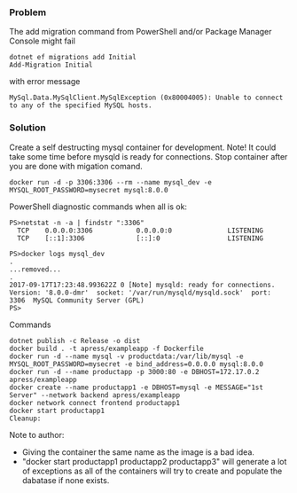 ﻿### Problem
The add migration command from PowerShell and/or Package Manager Console might fail
```
dotnet ef migrations add Initial
Add-Migration Initial
```
with error message
```
MySql.Data.MySqlClient.MySqlException (0x80004005): Unable to connect to any of the specified MySQL hosts.
```

### Solution
Create a self destructing mysql container for development. Note! It could take some time before mysqld is ready for connections. Stop container after you are done with migation comand.
```
docker run -d -p 3306:3306 --rm --name mysql_dev -e MYSQL_ROOT_PASSWORD=mysecret mysql:8.0.0
```

PowerShell diagnostic commands when all is ok:
```
PS>netstat -n -a | findstr ":3306"
  TCP    0.0.0.0:3306           0.0.0.0:0              LISTENING
  TCP    [::1]:3306             [::]:0                 LISTENING

PS>docker logs mysql_dev
.
...removed...
.
2017-09-17T17:23:48.993622Z 0 [Note] mysqld: ready for connections.
Version: '8.0.0-dmr'  socket: '/var/run/mysqld/mysqld.sock'  port: 3306  MySQL Community Server (GPL)
PS>
```

Commands
```
dotnet publish -c Release -o dist
docker build . -t apress/exampleapp -f Dockerfile
docker run -d --name mysql -v productdata:/var/lib/mysql -e MYSQL_ROOT_PASSWORD=mysecret -e bind_address=0.0.0.0 mysql:8.0.0
docker run -d --name productapp -p 3000:80 -e DBHOST=172.17.0.2 apress/exampleapp
docker create --name productapp1 -e DBHOST=mysql -e MESSAGE="1st Server" --network backend apress/exampleapp
docker network connect frontend productapp1
docker start productapp1
Cleanup:

```
Note to author: 
* Giving the container the same name as the image is a bad idea.
* "docker start productapp1 productapp2 productapp3" will generate a lot of exceptions as all of the containers will try to create and populate the dabatase if none exists.